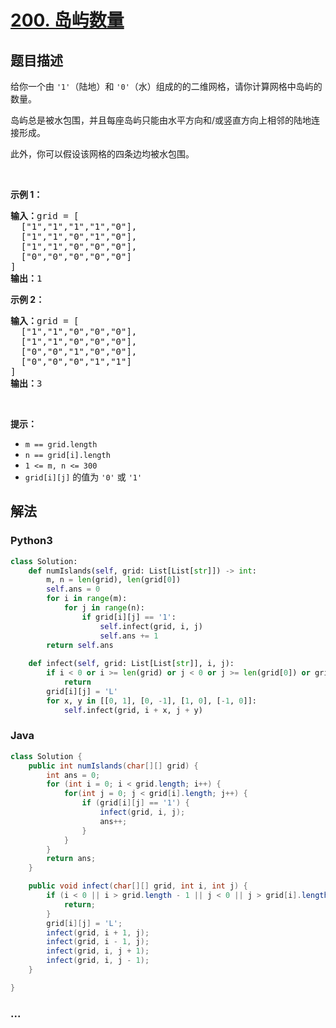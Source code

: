# [200. 岛屿数量](https://leetcode-cn.com/problems/number-of-islands)



## 题目描述

<!-- 这里写题目描述 -->

<p>给你一个由 <code>'1'</code>（陆地）和 <code>'0'</code>（水）组成的的二维网格，请你计算网格中岛屿的数量。</p>

<p>岛屿总是被水包围，并且每座岛屿只能由水平方向和/或竖直方向上相邻的陆地连接形成。</p>

<p>此外，你可以假设该网格的四条边均被水包围。</p>

<p> </p>

<p><strong>示例 1：</strong></p>

<pre>
<strong>输入：</strong>grid = [
  ["1","1","1","1","0"],
  ["1","1","0","1","0"],
  ["1","1","0","0","0"],
  ["0","0","0","0","0"]
]
<strong>输出：</strong>1
</pre>

<p><strong>示例 2：</strong></p>

<pre>
<strong>输入：</strong>grid = [
  ["1","1","0","0","0"],
  ["1","1","0","0","0"],
  ["0","0","1","0","0"],
  ["0","0","0","1","1"]
]
<strong>输出：</strong>3
</pre>

<p> </p>

<p><strong>提示：</strong></p>

<ul>
	<li><code>m == grid.length</code></li>
	<li><code>n == grid[i].length</code></li>
	<li><code>1 <= m, n <= 300</code></li>
	<li><code>grid[i][j]</code> 的值为 <code>'0'</code> 或 <code>'1'</code></li>
</ul>


## 解法

<!-- 这里可写通用的实现逻辑 -->

<!-- tabs:start -->

### **Python3**

<!-- 这里可写当前语言的特殊实现逻辑 -->

```python
class Solution:
    def numIslands(self, grid: List[List[str]]) -> int:
        m, n = len(grid), len(grid[0])
        self.ans = 0
        for i in range(m):
            for j in range(n):
                if grid[i][j] == '1':
                    self.infect(grid, i, j)
                    self.ans += 1
        return self.ans
    
    def infect(self, grid: List[List[str]], i, j):
        if i < 0 or i >= len(grid) or j < 0 or j >= len(grid[0]) or grid[i][j] != '1':
            return
        grid[i][j] = 'L'
        for x, y in [[0, 1], [0, -1], [1, 0], [-1, 0]]:
            self.infect(grid, i + x, j + y)
```

### **Java**

<!-- 这里可写当前语言的特殊实现逻辑 -->

```java
class Solution {
    public int numIslands(char[][] grid) {
        int ans = 0;
        for (int i = 0; i < grid.length; i++) {
            for(int j = 0; j < grid[i].length; j++) {
                if (grid[i][j] == '1') {
                    infect(grid, i, j);
                    ans++;
                }  
            }
        }
        return ans;
    }

    public void infect(char[][] grid, int i, int j) {
        if (i < 0 || i > grid.length - 1 || j < 0 || j > grid[i].length - 1 || grid[i][j] != '1') {
            return;
        }
        grid[i][j] = 'L';
        infect(grid, i + 1, j);
        infect(grid, i - 1, j);
        infect(grid, i, j + 1);
        infect(grid, i, j - 1);
    }

}
```

### **...**

```

```

<!-- tabs:end -->
